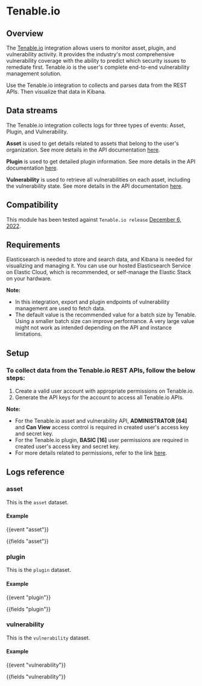# Tenable.io

## Overview

The [Tenable.io](https://www.tenable.com/products/tenable-io) integration allows users to monitor asset, plugin, and vulnerability activity. It provides the industry's most comprehensive vulnerability coverage with the ability to predict which security issues to remediate first. Tenable.io is the user's complete end-to-end vulnerability management solution.

Use the Tenable.io integration to collects and parses data from the REST APIs. Then visualize that data in Kibana.

## Data streams

The Tenable.io integration collects logs for three types of events: Asset, Plugin, and Vulnerability.

**Asset** is used to get details related to assets that belong to the user's organization. See more details in the API documentation [here](https://developer.tenable.com/reference/exports-assets-request-export).

**Plugin** is used to get detailed plugin information. See more details in the API documentation [here](https://developer.tenable.com/reference/io-plugins-list).

**Vulnerability** is used to retrieve all vulnerabilities on each asset, including the vulnerability state. See more details in the API documentation [here](https://developer.tenable.com/reference/exports-vulns-request-export).

## Compatibility

This module has been tested against `Tenable.io release` [December 6, 2022](https://docs.tenable.com/releasenotes/Content/tenableio/tenableio202212.htm).

## Requirements

Elasticsearch is needed to store and search data, and Kibana is needed for visualizing and managing it. You can use our hosted Elasticsearch Service on Elastic Cloud, which is recommended, or self-manage the Elastic Stack on your hardware.

**Note:**
  - In this integration, export and plugin endpoints of vulnerability management are used to fetch data.
  - The default value is the recommended value for a batch size by Tenable. Using a smaller batch size can improve performance. A very large value might not work as intended depending on the API and instance limitations.

## Setup

### To collect data from the Tenable.io REST APIs, follow the below steps:

  1. Create a valid user account with appropriate permissions on Tenable.io.
  2. Generate the API keys for the account to access all Tenable.io APIs.

**Note:**
  - For the Tenable.io asset and vulnerability API, **ADMINISTRATOR [64]** and **Can View** access control is required in  created user's access key and secret key.
  - For the Tenable.io plugin, **BASIC [16]** user permissions are required in created user's access key and secret key.
  - For more details related to permissions, refer to the link [here](https://developer.tenable.com/docs/permissions).

## Logs reference

### asset

This is the `asset` dataset.

#### Example

{{event "asset"}}

{{fields "asset"}}

### plugin

This is the `plugin` dataset.

#### Example

{{event "plugin"}}

{{fields "plugin"}}

### vulnerability

This is the `vulnerability` dataset.

#### Example

{{event "vulnerability"}}

{{fields "vulnerability"}}
